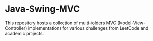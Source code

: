 # Java-Swing-MVC
This repository hosts a collection of multi-folders MVC (Model-View-Controller) implementations for various challenges from LeetCode and academic projects.

